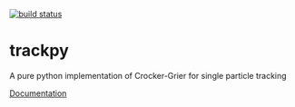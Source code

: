 [![build status](https://travis-ci.org/tacaswell/trackpy.png)](https://travis-ci.org/tacaswell/trackpy)



trackpy
=======

A pure python implementation of Crocker-Grier for single particle tracking

[Documentation](https://trackpy.readthedocs.org)
